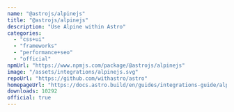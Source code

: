 ```yaml
---
name: "@astrojs/alpinejs"
title: "@astrojs/alpinejs"
description: "Use Alpine within Astro"
categories:
  - "css+ui"
  - "frameworks"
  - "performance+seo"
  - "official"
npmUrl: "https://www.npmjs.com/package/@astrojs/alpinejs"
image: "/assets/integrations/alpinejs.svg"
repoUrl: "https://github.com/withastro/astro"
homepageUrl: "https://docs.astro.build/en/guides/integrations-guide/alpinejs"
downloads: 10292
official: true
---
```

